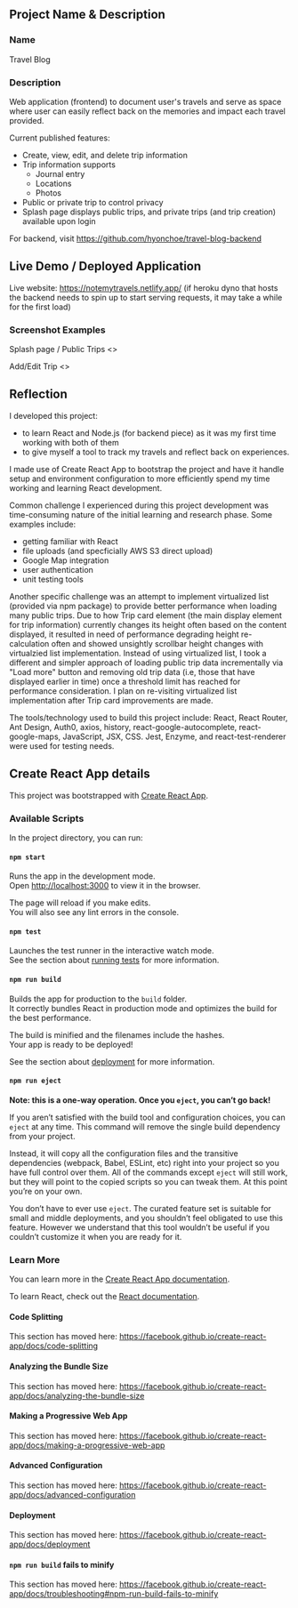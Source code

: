 ## Project Name & Description
### Name
Travel Blog

### Description
Web application (frontend) to document user's travels and serve as space where user can easily reflect back on the memories and impact each travel provided.

Current published features:
- Create, view, edit, and delete trip information
- Trip information supports
  - Journal entry
  - Locations
  - Photos
- Public or private trip to control privacy
- Splash page displays public trips, and private trips (and trip creation) available upon login

For backend, visit https://github.com/hyonchoe/travel-blog-backend

## Live Demo / Deployed Application
Live website: https://notemytravels.netlify.app/
(if heroku dyno that hosts the backend needs to spin up to start serving requests, it may take a while for the first load)

### Screenshot Examples
Splash page / Public Trips
<>

Add/Edit Trip
<>

## Reflection
I developed this project:
- to learn React and Node.js (for backend piece) as it was my first time working with both of them
- to give myself a tool to track my travels and reflect back on experiences.

I made use of Create React App to bootstrap the project and have it handle setup and environment configuration to more efficiently spend my time working and learning React development.

Common challenge I experienced during this project development was time-consuming nature of the initial learning and research phase.
Some examples include:
- getting familiar with React
- file uploads (and specficially AWS S3 direct upload)
- Google Map integration
- user authentication
- unit testing tools

Another specific challenge was an attempt to implement virtualized list (provided via npm package) to provide better performance when loading many public trips.
Due to how Trip card element (the main display element for trip information) currently changes its height often based on the content displayed, it resulted in need of performance degrading height re-calculation often and showed unsightly scrollbar height changes with virtualzied list implementation.
Instead of using virtualized list, I took a different and simpler approach of loading public trip data incrementally via "Load more" button and removing old trip data (i.e, those that have displayed earlier in time) once a threshold limit has reached for performance consideration.
I plan on re-visiting virtualized list implementation after Trip card improvements are made.

The tools/technology used to build this project include: React, React Router, Ant Design, Auth0, axios, history, react-google-autocomplete, react-google-maps, JavaScript, JSX, CSS.
Jest, Enzyme, and react-test-renderer were used for testing needs.

## Create React App details

This project was bootstrapped with [Create React App](https://github.com/facebook/create-react-app).

### Available Scripts

In the project directory, you can run:

#### `npm start`

Runs the app in the development mode.<br />
Open [http://localhost:3000](http://localhost:3000) to view it in the browser.

The page will reload if you make edits.<br />
You will also see any lint errors in the console.

#### `npm test`

Launches the test runner in the interactive watch mode.<br />
See the section about [running tests](https://facebook.github.io/create-react-app/docs/running-tests) for more information.

#### `npm run build`

Builds the app for production to the `build` folder.<br />
It correctly bundles React in production mode and optimizes the build for the best performance.

The build is minified and the filenames include the hashes.<br />
Your app is ready to be deployed!

See the section about [deployment](https://facebook.github.io/create-react-app/docs/deployment) for more information.

#### `npm run eject`

**Note: this is a one-way operation. Once you `eject`, you can’t go back!**

If you aren’t satisfied with the build tool and configuration choices, you can `eject` at any time. This command will remove the single build dependency from your project.

Instead, it will copy all the configuration files and the transitive dependencies (webpack, Babel, ESLint, etc) right into your project so you have full control over them. All of the commands except `eject` will still work, but they will point to the copied scripts so you can tweak them. At this point you’re on your own.

You don’t have to ever use `eject`. The curated feature set is suitable for small and middle deployments, and you shouldn’t feel obligated to use this feature. However we understand that this tool wouldn’t be useful if you couldn’t customize it when you are ready for it.

### Learn More

You can learn more in the [Create React App documentation](https://facebook.github.io/create-react-app/docs/getting-started).

To learn React, check out the [React documentation](https://reactjs.org/).

#### Code Splitting

This section has moved here: https://facebook.github.io/create-react-app/docs/code-splitting

#### Analyzing the Bundle Size

This section has moved here: https://facebook.github.io/create-react-app/docs/analyzing-the-bundle-size

#### Making a Progressive Web App

This section has moved here: https://facebook.github.io/create-react-app/docs/making-a-progressive-web-app

#### Advanced Configuration

This section has moved here: https://facebook.github.io/create-react-app/docs/advanced-configuration

#### Deployment

This section has moved here: https://facebook.github.io/create-react-app/docs/deployment

#### `npm run build` fails to minify

This section has moved here: https://facebook.github.io/create-react-app/docs/troubleshooting#npm-run-build-fails-to-minify
